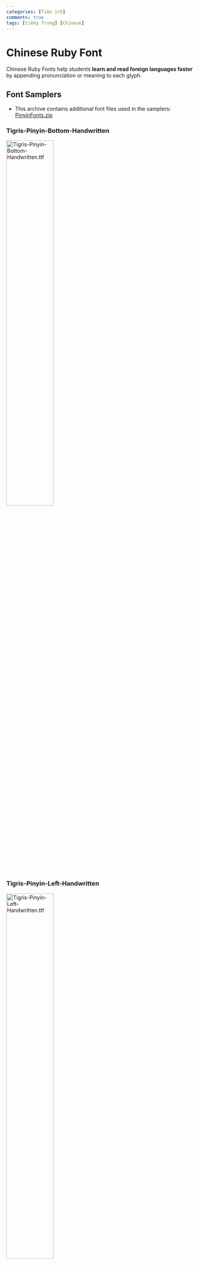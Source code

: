 ```yaml
---
categories: [Tiện ích]
comments: true
tags: [tiếng Trung] [Chinese]
---
```


# Chinese Ruby Font

Chinese Ruby Fonts help students **learn and read foreign languages faster** by appending pronunciation or meaning to each glyph.

## Font Samplers

- This archive contains additional font files used in the samplers: [PinyinFonts.zip](https://github.com/catusf/ruby-font-creator/releases/download/v1.0/PinyinFonts.zip)

### Tigris-Pinyin-Bottom-Handwritten

<img src="https://catusf.github.io/img/Tigris-Pinyin-Bottom-Handwritten.png" alt="Tigris-Pinyin-Bottom-Handwritten.ttf" style="width: 50%;"/>

### Tigris-Pinyin-Left-Handwritten

<img src="https://catusf.github.io/img/Tigris-Pinyin-Left-Handwritten.png" alt="Tigris-Pinyin-Left-Handwritten.ttf" style="width: 50%;"/>

### Tigris-Pinyin-Top-Handwritten

<img src="https://catusf.github.io/img/Tigris-Pinyin-Top-Handwritten.png" alt="Tigris-Pinyin-Top-Handwritten.ttf" style="width: 50%;"/>

### Leo-Pinyin-Bottom-Serif

<img src="https://catusf.github.io/img/Leo-Pinyin-Bottom-Serif.png" alt="Leo-Pinyin-Bottom-Serif.ttf" style="width: 50%;"/>

### Leo-Pinyin-Left-Serif

<img src="https://catusf.github.io/img/Leo-Pinyin-Left-Serif.png" alt="Leo-Pinyin-Left-Serif.ttf" style="width: 50%;"/>

### Leo-Pinyin-Top-Serif

<img src="https://catusf.github.io/img/Leo-Pinyin-Top-Serif.png" alt="Leo-Pinyin-Top-Serif.ttf" style="width: 50%;"/>

### Onca-Pinyin-Bottom-Serif

<img src="https://catusf.github.io/img/Onca-Pinyin-Bottom-Serif.png" alt="Onca-Pinyin-Bottom-Serif.ttf" style="width: 50%;"/>

### Onca-Pinyin-Left-Serif

<img src="https://catusf.github.io/img/Onca-Pinyin-Left-Serif.png" alt="Onca-Pinyin-Left-Serif.ttf" style="width: 50%;"/>

### Onca-Pinyin-Top-Serif

<img src="https://catusf.github.io/img/Onca-Pinyin-Top-Serif.png" alt="Onca-Pinyin-Top-Serif.ttf" style="width: 50%;"/>

### Catus-Pinyin-Bottom-Sans

<img src="https://catusf.github.io/img/Catus-Pinyin-Bottom-Sans.png" alt="Catus-Pinyin-Bottom-Sans.ttf" style="width: 50%;"/>

### Catus-Pinyin-Left-Sans

<img src="https://catusf.github.io/img/Catus-Pinyin-Left-Sans.png" alt="Catus-Pinyin-Left-Sans.ttf" style="width: 50%;"/>

### Catus-Pinyin-Top-Sans

<img src="https://catusf.github.io/img/Catus-Pinyin-Top-Sans.png" alt="Catus-Pinyin-Top-Sans.ttf" style="width: 50%;"/>

## Notes

The Pinyin used for each Chinese character is the most used, and does not reflect to different pronunciations of the character.

